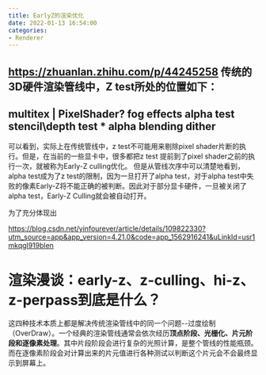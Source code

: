 ```yaml
---
title: EarlyZ的渲染优化
date: 2022-01-13 16:54:00
categories:
- Renderer
---
```

https://zhuanlan.zhihu.com/p/44245258
传统的3D硬件渲染管线中，Z test所处的位置如下：
-----------------
multitex | PixelShader?
fog effects
alpha test
stencil\depth test * 
alpha blending
dither
-----------------
可以看到，实际上在传统管线中，z test不可能用来剔除pixel shader片断的执行。但是，在当前的一些显卡中，很多都把z test 提前到了pixel shader之前的执行一次，就被称为Early-Z culling优化。
但是从管线次序中可以清楚地看到，alpha test成为了z test的限制，因为一旦打开了alpha test，对于alpha test中失败的像素Early-Z将不能正确的被判断。因此对于部分显卡硬件，一旦被关闭了alpha test，Early-Z Culling就会被自动打开。

为了充分体现出

https://blog.csdn.net/yinfourever/article/details/109822330?utm_source=app&app_version=4.21.0&code=app_1562916241&uLinkId=usr1mkqgl919blen

# 渲染漫谈：early-z、z-culling、hi-z、z-perpass到底是什么？

这四种技术本质上都是解决传统渲染管线中的同一个问题--过度绘制（OverDraw）。一个经典的渲染管线通常会依次经历**顶点阶段、光栅化、片元阶段和逐像素处理**。其中片段阶段会进行复杂的光照计算，是整个管线的性能瓶颈。而在逐像素阶段会对计算出来的片元值进行各种测试以判断这个片元会不会最终显示到屏幕上。
